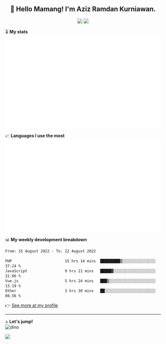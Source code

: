 <h2 align="center">👋 Hello Mamang! I'm Aziz Ramdan Kurniawan.</h2>  
<p align="center">
  <img src="https://komarev.com/ghpvc/?username=azizramdan">
  <img src="https://wakatime.com/badge/user/90056fa0-4c31-4eca-954e-2a3ac05896f9.svg">
</p>
    
⏳ **My stats**  
![](https://raw.githubusercontent.com/azizramdan/github-stats/master/generated/overview.svg#gh-dark-mode-only)

📈 **Languages I use the most**  
![](https://raw.githubusercontent.com/azizramdan/github-stats/master/generated/languages.svg#gh-dark-mode-only)

📊 **My weekly development breakdown**
<!--START_SECTION:waka-->

```text
From: 15 August 2022 - To: 22 August 2022

PHP                        15 hrs 14 mins  █████████▒░░░░░░░░░░░░░░░   37.24 %
JavaScript                 9 hrs 21 mins   █████▓░░░░░░░░░░░░░░░░░░░   22.86 %
Vue.js                     5 hrs 24 mins   ███▒░░░░░░░░░░░░░░░░░░░░░   13.19 %
Other                      3 hrs 30 mins   ██░░░░░░░░░░░░░░░░░░░░░░░   08.56 %
```

<!--END_SECTION:waka-->
👉 [See more at my profile](https://wakatime.com/@azizramdan)
***
🔝 **Let's jump!**  
![dino](https://raw.githubusercontent.com/azizramdan/azizramdan/master/dino.gif)  

![](https://hit.yhype.me/github/profile?user_id=27954794)

